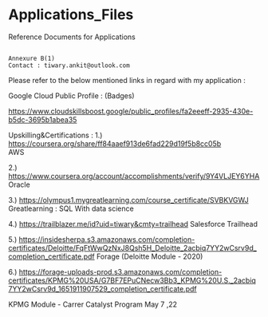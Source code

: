 # Applications_Files
Reference Documents for Applications 


                                                                     Annexure B(1)                                                                                      Contact : tiwary.ankit@outlook.com
Please refer to the below mentioned links in regard with my application : 

Google Cloud Public Profile : (Badges)

https://www.cloudskillsboost.google/public_profiles/fa2eeeff-2935-430e-b5dc-3695b1abea35


Upskilling&Certifications : 
1.) https://coursera.org/share/ff84aaef913de6fad229d19f5b8cc05b                 
AWS


2.)  https://www.coursera.org/account/accomplishments/verify/9Y4VLJEY6YHA      
 Oracle 
 
 
3.)  https://olympus1.mygreatlearning.com/course_certificate/SVBKVGWJ    
  Greatlearning : SQL With data science 


4.)    https://trailblazer.me/id?uid=tiwary&cmty=trailhead
Salesforce Trailhead 


5.)
https://insidesherpa.s3.amazonaws.com/completion-certificates/Deloitte/FqFtWwQzNxJ8Qsh5H_Deloitte_2acbiq7YY2wCsrv9d_completion_certificate.pdf
                        Forage (Deloitte Module - 2020)

6.)
https://forage-uploads-prod.s3.amazonaws.com/completion-certificates/KPMG%20USA/G7BF7EPuCNecw3Bb3_KPMG%20U.S._2acbiq7YY2wCsrv9d_1651911907529_completion_certificate.pdf

KPMG Module - Carrer Catalyst Program May 7 ,22 
